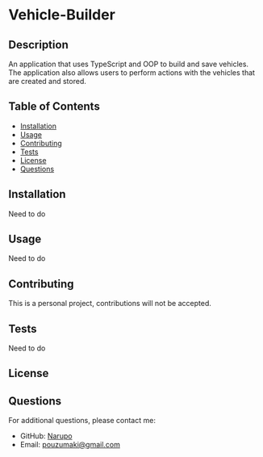 # Vehicle-Builder

  ## Description
  An application that uses TypeScript and OOP to build and save vehicles. The application also allows users to perform actions with the vehicles that are created and stored.

  ## Table of Contents
  - [Installation](#installation)
  - [Usage](#usage)
  - [Contributing](#contributing)
  - [Tests](#tests)
  - [License](#license)
  - [Questions](#questions)

  ## Installation
  Need to do

  ## Usage
  Need to do

  ## Contributing
  This is a personal project, contributions will not be accepted.

  ## Tests
  Need to do

  ## License
  

  ## Questions
  For additional questions, please contact me:
  - GitHub: [Narupo](https://github.com/Narupo)
  - Email: [pouzumaki@gmail.com](mailto:pouzumaki@gmail.com)
  